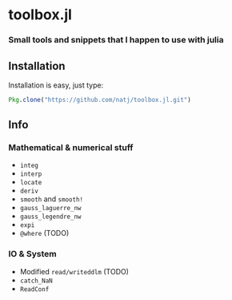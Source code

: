 # toolbox.jl
### Small tools and snippets that I happen to use with julia



## Installation

Installation is easy, just type:
```julia
Pkg.clone("https://github.com/natj/toolbox.jl.git")
```


## Info
### Mathematical & numerical stuff

* `integ`
* `interp`
* `locate`
* `deriv`
* `smooth` and `smooth!`
* `gauss_laguerre_nw`
* `gauss_legendre_nw`
* `expi`
* `@where` (TODO)

### IO & System

* Modified `read/writeddlm` (TODO)
* `catch_NaN`
* `ReadConf`
